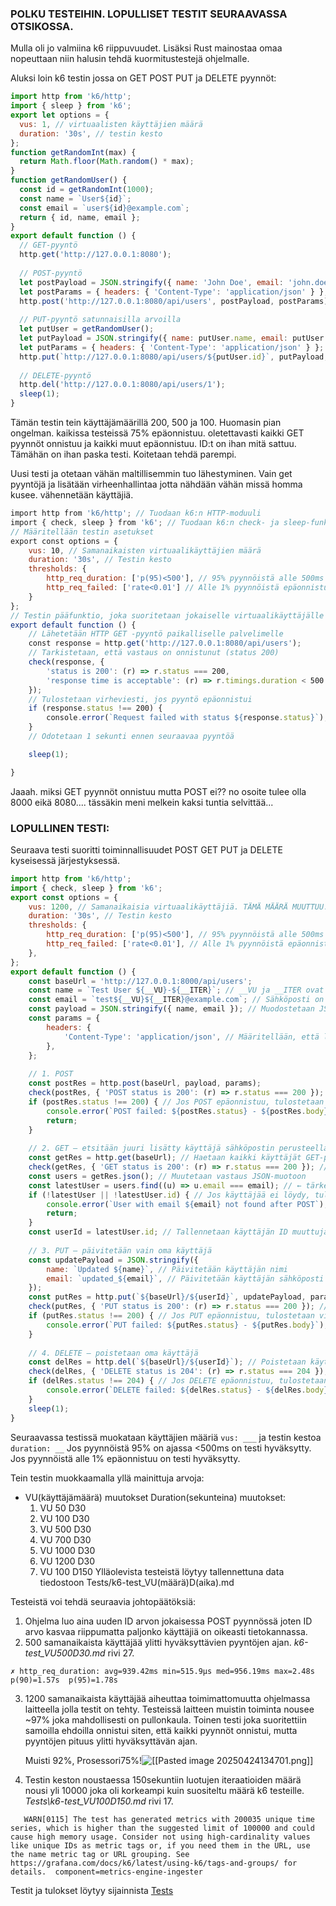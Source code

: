 ### POLKU TESTEIHIN. LOPULLISET TESTIT SEURAAVASSA OTSIKOSSA.

Mulla oli jo valmiina k6 riippuvuudet. Lisäksi Rust mainostaa omaa nopeuttaan niin halusin tehdä kuormitustestejä ohjelmalle.

Aluksi loin k6 testin jossa on GET POST PUT ja DELETE pyynnöt:
```javascript
import http from 'k6/http';
import { sleep } from 'k6';
export let options = {
  vus: 1, // virtuaalisten käyttäjien määrä
  duration: '30s', // testin kesto
};
function getRandomInt(max) {
  return Math.floor(Math.random() * max);
}
function getRandomUser() {
  const id = getRandomInt(1000);
  const name = `User${id}`;
  const email = `user${id}@example.com`;
  return { id, name, email };
}
export default function () {
  // GET-pyyntö
  http.get('http://127.0.0.1:8080');
  
  // POST-pyyntö
  let postPayload = JSON.stringify({ name: 'John Doe', email: 'john.doe@example.com' });
  let postParams = { headers: { 'Content-Type': 'application/json' } };
  http.post('http://127.0.0.1:8080/api/users', postPayload, postParams);
  
  // PUT-pyyntö satunnaisilla arvoilla
  let putUser = getRandomUser();
  let putPayload = JSON.stringify({ name: putUser.name, email: putUser.email });
  let putParams = { headers: { 'Content-Type': 'application/json' } };
  http.put(`http://127.0.0.1:8080/api/users/${putUser.id}`, putPayload, putParams);
  
  // DELETE-pyyntö
  http.del('http://127.0.0.1:8080/api/users/1');
  sleep(1);
}
```

Tämän testin tein käyttäjämäärillä 200, 500 ja 100.
Huomasin pian ongelman. kaikissa testeissä 75% epäonnistuu. oletettavasti kaikki GET pyynnöt onnistuu ja kaikki muut epäonnistuu. ID:t on ihan mitä sattuu.
Tämähän on ihan paska testi. Koitetaan tehdä parempi.

Uusi testi ja otetaan vähän maltillisemmin tuo lähestyminen. Vain get pyyntöjä ja lisätään virheenhallintaa jotta nähdään vähän missä homma kusee. vähennetään käyttäjiä.

```javascript
import http from 'k6/http'; // Tuodaan k6:n HTTP-moduuli
import { check, sleep } from 'k6'; // Tuodaan k6:n check- ja sleep-funktiot
// Määritellään testin asetukset
export const options = {
    vus: 10, // Samanaikaisten virtuaalikäyttäjien määrä
    duration: '30s', // Testin kesto
    thresholds: {
        http_req_duration: ['p(95)<500'], // 95% pyynnöistä alle 500ms
        http_req_failed: ['rate<0.01'] // Alle 1% pyynnöistä epäonnistuu
    }
};
// Testin pääfunktio, joka suoritetaan jokaiselle virtuaalikäyttäjälle
export default function () {
    // Lähetetään HTTP GET -pyyntö paikalliselle palvelimelle
    const response = http.get('http://127.0.0.1:8080/api/users');
    // Tarkistetaan, että vastaus on onnistunut (status 200)
    check(response, {
        'status is 200': (r) => r.status === 200,
        'response time is acceptable': (r) => r.timings.duration < 500 // Vastausaika alle 500ms
    });
    // Tulostetaan virheviesti, jos pyyntö epäonnistui
    if (response.status !== 200) {
        console.error(`Request failed with status ${response.status}`);
    }
    // Odotetaan 1 sekunti ennen seuraavaa pyyntöä

    sleep(1);

}
```

Jaaah. miksi GET pyynnöt onnistuu mutta POST ei?? no osoite tulee olla 8000 eikä 8080.... tässäkin meni melkein kaksi tuntia selvittää...
### LOPULLINEN TESTI:

Seuraava testi suoritti toiminnallisuudet POST GET PUT ja DELETE kyseisessä järjestyksessä.

```javascript
import http from 'k6/http';
import { check, sleep } from 'k6';
export const options = {
    vus: 1200, // Samanaikaisia virtuaalikäyttäjiä. TÄMÄ MÄÄRÄ MUUTTUU.
    duration: '30s', // Testin kesto
    thresholds: {
        http_req_duration: ['p(95)<500'], // 95% pyynnöistä alle 500ms
        http_req_failed: ['rate<0.01'], // Alle 1% pyynnöistä epäonnistuu
    },
};
export default function () {
    const baseUrl = 'http://127.0.0.1:8000/api/users';
    const name = `Test User ${__VU}-${__ITER}`; // __VU ja __ITER ovat k6:n sisäänrakennettuja muuttujia, jotka auttavat erottamaan käyttäjät toisistaan
    const email = `test${__VU}${__ITER}@example.com`; // Sähköposti on uniikki jokaiselle käyttäjälle, jotta vältetään päällekkäisyydet
    const payload = JSON.stringify({ name, email }); // Muodostetaan JSON-muotoinen data, joka lähetetään POST-pyynnössä
    const params = {
        headers: {
            'Content-Type': 'application/json', // Määritellään, että lähetämme JSON-dataa
        },
    };
    
    // 1. POST
    const postRes = http.post(baseUrl, payload, params);
    check(postRes, { 'POST status is 200': (r) => r.status === 200 }); // Tarkistetaan, että POST-pyyntö onnistui
    if (postRes.status !== 200) { // Jos POST epäonnistuu, tulostetaan virheviesti
        console.error(`POST failed: ${postRes.status} - ${postRes.body}`);
        return;
    }
    
    // 2. GET – etsitään juuri lisätty käyttäjä sähköpostin perusteella
    const getRes = http.get(baseUrl); // Haetaan kaikki käyttäjät GET-pyynnöllä
    check(getRes, { 'GET status is 200': (r) => r.status === 200 }); // Tarkistetaan, että GET-pyyntö onnistui
    const users = getRes.json(); // Muutetaan vastaus JSON-muotoon
    const latestUser = users.find((u) => u.email === email); // ← tärkein muutos. tässä etsitään juuri lisätty käyttäjä sähköpostin perusteella
    if (!latestUser || !latestUser.id) { // Jos käyttäjää ei löydy, tulostetaan virheviesti
        console.error(`User with email ${email} not found after POST`);
        return;
    }
    const userId = latestUser.id; // Tallennetaan käyttäjän ID muuttujaan, jotta voimme käyttää sitä myöhemmin
    
    // 3. PUT – päivitetään vain oma käyttäjä
    const updatePayload = JSON.stringify({
        name: `Updated ${name}`, // Päivitetään käyttäjän nimi
        email: `updated_${email}`, // Päivitetään käyttäjän sähköposti
    });
    const putRes = http.put(`${baseUrl}/${userId}`, updatePayload, params);
    check(putRes, { 'PUT status is 200': (r) => r.status === 200 }); // Tarkistetaan, että PUT-pyyntö onnistui
    if (putRes.status !== 200) { // Jos PUT epäonnistuu, tulostetaan virheviesti
        console.error(`PUT failed: ${putRes.status} - ${putRes.body}`);
    }
    
    // 4. DELETE – poistetaan oma käyttäjä
    const delRes = http.del(`${baseUrl}/${userId}`); // Poistetaan käyttäjä DELETE-pyynnöllä
    check(delRes, { 'DELETE status is 204': (r) => r.status === 204 });
    if (delRes.status !== 204) { // Jos DELETE epäonnistuu, tulostetaan virheviesti
        console.error(`DELETE failed: ${delRes.status} - ${delRes.body}`);
    }
    sleep(1);
}
```

Seuraavassa testissä muokataan käyttäjien määriä ``vus: ___`` ja testin kestoa ``duration: __``
Jos pyynnöistä 95% on ajassa <500ms on testi hyväksytty.
Jos pyynnöistä alle 1% epäonnistuu on testi hyväksytty.

Tein testin muokkaamalla yllä mainittuja arvoja:
- VU(käyttäjämäärä) muutokset Duration(sekunteina) muutokset:
	1. VU 50 D30
	2. VU 100 D30
	3. VU 500 D30
	4. VU 700 D30
	5. VU 1000 D30
	6. VU 1200 D30
	7. VU 100 D150
Ylläolevista testeistä löytyy tallennettuna data  tiedostoon 
Tests/k6-test_VU(määrä)D(aika).md

Testeistä voi tehdä seuraavia johtopäätöksiä:
1. Ohjelma luo aina uuden ID arvon jokaisessa POST pyynnössä joten ID arvo kasvaa riippumatta paljonko käyttäjiä on oikeasti tietokannassa. 
2. 500 samanaikaista käyttäjää ylitti hyväksyttävien pyyntöjen ajan. *k6-test_VU500D30.md* rivi 27.
```
✗ http_req_duration: avg=939.42ms min=515.9µs med=956.19ms max=2.48s   p(90)=1.57s  p(95)=1.78s
```
3. 1200 samanaikaista käyttäjää aiheuttaa toimimattomuutta ohjelmassa laitteella jolla testit on tehty. Testeissä laitteen muistin toiminta nousee ~97% joka mahdollisesti on pullonkaula.
   Toinen testi joka suoritettiin samoilla ehdoilla onnistui siten, että kaikki pyynnöt onnistui, mutta pyyntöjen pituus ylitti hyväksyttävän ajan.
   
   Muisti 92%, Prosessori75%!![\[\[Pasted image 20250424134701.png\]\]](Prossu.png)
   
5. Testin keston noustaessa 150sekuntiin luotujen iteraatioiden määrä nousi yli 10000 joka oli korkeampi kuin suositeltu määrä k6 testeille. *Tests\k6-test_VU100D150.md* rivi 17.
```
   WARN[0115] The test has generated metrics with 200035 unique time series, which is higher than the suggested limit of 100000 and could cause high memory usage. Consider not using high-cardinality values like unique IDs as metric tags or, if you need them in the URL, use the name metric tag or URL grouping. See https://grafana.com/docs/k6/latest/using-k6/tags-and-groups/ for details.  component=metrics-engine-ingester
``` 
Testit ja tulokset löytyy sijainnista [Tests](Tests)
